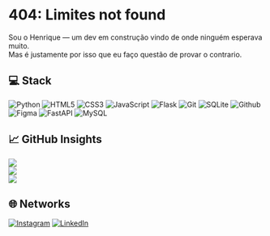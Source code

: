 # 404: Limites not found

Sou o Henrique — um dev em construção vindo de onde ninguém esperava muito.  
Mas é justamente por isso que eu faço questão de provar o contrario.

## 💻 Stack

![Python](https://img.shields.io/badge/Python-3776AB?style=for-the-badge&logo=python&logoColor=white)
![HTML5](https://img.shields.io/badge/HTML5-e34c26?style=for-the-badge&logo=html5&logoColor=white)
![CSS3](https://img.shields.io/badge/CSS3-1572B6?style=for-the-badge&logo=css3&logoColor=white)
![JavaScript](https://img.shields.io/badge/JavaScript-f7df1e?style=for-the-badge&logo=javascript&logoColor=black)
![Flask](https://img.shields.io/badge/Flask-000000?style=for-the-badge&logo=flask&logoColor=white)
![Git](https://img.shields.io/badge/Git-F05032?style=for-the-badge&logo=git&logoColor=white)
![SQLite](https://img.shields.io/badge/SQLite-003B57?style=for-the-badge&logo=sqlite&logoColor=white)
![Github](https://img.shields.io/badge/github-121013?style=for-the-badge&logo=github&logoColor=white)
![Figma](https://img.shields.io/badge/Figma-F24E1E?style=for-the-badge&logo=figma&logoColor=white)
![FastAPI](https://img.shields.io/badge/FastAPI-005571?style=for-the-badge&logo=fastapi)
![MySQL](https://img.shields.io/badge/mysql-%2300000f.svg?style=for-the-badge&logo=mysql&logoColor=white)

## 📈 GitHub Insights

![](https://github-readme-stats.vercel.app/api?username=LzHenrique10&theme=midnight-purple&hide_border=false&include_all_commits=true&count_private=false)<br/>
![](https://github-readme-streak-stats.herokuapp.com/?user=LzHenrique10&theme=midnight-purple&hide_border=false)<br/>
![](https://github-readme-stats.vercel.app/api/top-langs/?username=LzHenrique10&theme=midnight-purple&hide_border=false&include_all_commits=true&count_private=false&layout=compact)

## 🌐 Networks

[![Instagram](https://img.shields.io/badge/Instagram-%23E4405F.svg?logo=Instagram&logoColor=white)](https://www.instagram.com/silva_.lz7)
[![LinkedIn](https://img.shields.io/badge/LinkedIn-%230077B5.svg?logo=linkedin&logoColor=white)]((www.linkedin.com/in/luiz-h-505122346))
